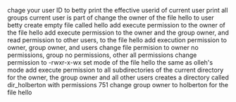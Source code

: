 chage your user ID to betty
print the effective userid of current user
print all groups current user is part of
change the owner of the file hello to user betty
create empty file called hello
add execute permission to the owner of the file hello
add execute permission to the owner and the group owner, and read permission to other users, to the file hello
add execution permission to owner, group owner, and users
change file permision to owner no permissions, group no permissions, other all permissions
change permission to -rwxr-x-wx
set mode of the file hello the same as olleh's mode
add execute permission to all subdirectories of the current directory for the owner, the group owner and all other users
creates a directory called dir_holberton with permissions 751
change group owner to holberton for the file hello
